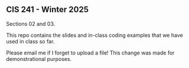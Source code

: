 ## CIS 241 - Winter 2025

Sections 02 and 03.

This repo contains the slides and in-class coding examples that we have used in class so far. 

Please email me if I forget to upload a file! 
This change was made for demonstrational purposes.
